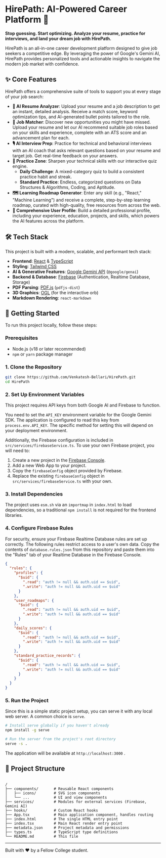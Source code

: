 # HirePath: AI-Powered Career Platform 🚀

**Stop guessing. Start optimizing. Analyze your resume, practice for interviews, and land your dream job with HirePath.**

HirePath is an all-in-one career development platform designed to give job seekers a competitive edge. By leveraging the power of Google's Gemini AI, HirePath provides personalized tools and actionable insights to navigate the modern job market with confidence.

## ✨ Core Features

HirePath offers a comprehensive suite of tools to support you at every stage of your job search:

*   **📄 AI Resume Analyzer**: Upload your resume and a job description to get an instant, detailed analysis. Receive a match score, keyword optimization tips, and AI-generated bullet points tailored to the role.
*   **🎯 Job Matcher**: Discover new opportunities you might have missed. Upload your resume and let our AI recommend suitable job roles based on your skills and experience, complete with an ATS score and an advancement plan for each.
*   **🎙️ AI Interview Prep**: Practice for technical and behavioral interviews with an AI coach that asks relevant questions based on your resume and target job. Get real-time feedback on your answers.
*   **🧠 Practice Zone**: Sharpen your technical skills with our interactive quiz engine.
    *   **Daily Challenge**: A mixed-category quiz to build a consistent practice habit and streak.
    *   **Standard Practice**: Endless, categorized questions on Data Structures & Algorithms, Coding, and Aptitude.
*   **🗺️ Learning Roadmap Generator**: Enter any skill (e.g., "React," "Machine Learning") and receive a complete, step-by-step learning roadmap, curated with high-quality, free resources from across the web.
*   **👤 Comprehensive User Profile**: Build a detailed professional profile, including your experience, education, projects, and skills, which powers the AI features across the platform.

## 🛠️ Tech Stack

This project is built with a modern, scalable, and performant tech stack:

*   **Frontend**: [React](https://reactjs.org/) & [TypeScript](https://www.typescriptlang.org/)
*   **Styling**: [Tailwind CSS](https://tailwindcss.com/)
*   **AI & Generative Features**: [Google Gemini API](https://ai.google.dev/) (`@google/genai`)
*   **Backend & Database**: [Firebase](https://firebase.google.com/) (Authentication, Realtime Database, Storage)
*   **PDF Parsing**: [PDF.js](https://mozilla.github.io/pdf.js/) (`pdfjs-dist`)
*   **3D Graphics**: [OGL](https://o-gl.github.io/) (for the interactive orb)
*   **Markdown Rendering**: `react-markdown`

## 🚀 Getting Started

To run this project locally, follow these steps:

### Prerequisites

*   Node.js (v18 or later recommended)
*   `npm` or `yarn` package manager

### 1. Clone the Repository

```bash
git clone https://github.com/Venkatesh-Bellari/HirePath.git
cd HirePath
```

### 2. Set Up Environment Variables

This project requires API keys from both Google AI and Firebase to function.

You need to set the `API_KEY` environment variable for the Google Gemini SDK. The application is configured to read this key from `process.env.API_KEY`. The specific method for setting this will depend on your deployment environment.

Additionally, the Firebase configuration is included in `src/services/firebaseService.ts`. To use your own Firebase project, you will need to:

1.  Create a new project in the [Firebase Console](https://console.firebase.google.com/).
2.  Add a new Web App to your project.
3.  Copy the `firebaseConfig` object provided by Firebase.
4.  Replace the existing `firebaseConfig` object in `src/services/firebaseService.ts` with your own.

### 3. Install Dependencies

The project uses `esm.sh` via an `importmap` in `index.html` to load dependencies, so a traditional `npm install` is not required for the frontend libraries.

### 4. Configure Firebase Rules

For security, ensure your Firebase Realtime Database rules are set up correctly. The following rules restrict access to a user's own data. Copy the contents of `database.rules.json` from this repository and paste them into the "Rules" tab of your Realtime Database in the Firebase Console.

```json
{
  "rules": {
    "profiles": {
      "$uid": {
        ".read": "auth != null && auth.uid == $uid",
        ".write": "auth != null && auth.uid == $uid"
      }
    },
    "user_roadmaps": {
      "$uid": {
        ".read": "auth != null && auth.uid == $uid",
        ".write": "auth != null && auth.uid == $uid"
      }
    },
    "daily_scores": {
      "$uid": {
        ".read": "auth != null && auth.uid == $uid",
        ".write": "auth != null && auth.uid == $uid"
      }
    },
    "standard_practice_records": {
      "$uid": {
        ".read": "auth != null && auth.uid == $uid",
        ".write": "auth != null && auth.uid == $uid"
      }
    }
  }
}
```

### 5. Run the Project

Since this is a simple static project setup, you can serve it with any local web server. A common choice is `serve`.

```bash
# Install serve globally if you haven't already
npm install -g serve

# Run the server from the project's root directory
serve -s .
```

The application will be available at `http://localhost:3000`  .

## 📁 Project Structure
```

/
├── components/       # Reusable React components
│   ├── icons/        # SVG icon components
│   └── ...           # UI and view components
├── services/         # Modules for external services (Firebase, Gemini AI)
├── hooks/            # Custom React hooks
├── App.tsx           # Main application component, handles routing
├── index.html        # The single HTML entry point
├── index.tsx         # Main React render entry point
├── metadata.json     # Project metadata and permissions
├── types.ts          # TypeScript type definitions
└── README.md         # This file

```
---

Built with ❤️ by a Fellow College student.
